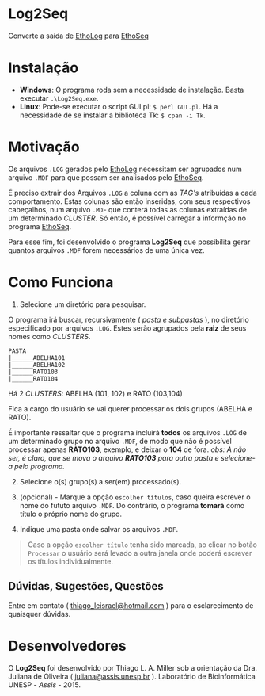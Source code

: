 # Log2Seq

Converte a saída de [EthoLog](http://www.ip.usp.br/docentes/ebottoni/EthoLog/ethohome.html) para [EthoSeq](http://www2.assis.unesp.br/cats/ethoseq.htm)

# Instalação

* **Windows**: O programa roda sem a necessidade de instalação. Basta executar `.\Log2Seq.exe`. 
* **Linux**: Pode-se executar o script GUI.pl: `$ perl GUI.pl`. Há a necessidade de se instalar a biblioteca Tk: `$ cpan -i Tk`.

# Motivação

Os arquivos `.LOG` gerados pelo [EthoLog](http://www.ip.usp.br/docentes/ebottoni/EthoLog/ethohome.html) necessitam ser agrupados num arquivo `.MDF` para que possam ser analisados pelo [EthoSeq](http://www2.assis.unesp.br/cats/ethoseq.htm).

É preciso extrair dos Arquivos `.LOG` a coluna com as *TAG's* atribuídas a cada comportamento. Estas colunas são então inseridas, com
seus respectivos cabeçalhos, num arquivo `.MDF` que conterá todas as colunas extraídas de um determinado *CLUSTER*. Só então, é possível carregar a informção no programa [EthoSeq](http://www2.assis.unesp.br/cats/ethoseq.htm).

Para esse fim, foi desenvolvido o programa **Log2Seq** que possibilita
gerar quantos arquivos `.MDF` forem necessários de uma única vez.

# Como Funciona

1. Selecione um diretório para pesquisar.

O programa irá buscar, recursivamente ( *pasta e subpastas* ), no diretório especificado
por arquivos `.LOG`. Estes serão agrupados pela **raiz** de seus nomes como *CLUSTERS*.

	PASTA
	|______ABELHA101
	|______ABELHA102
	|______RATO103
	|______RATO104
	
Há 2 *CLUSTERS*: ABELHA (101, 102) e RATO (103,104)
	
Fica a cargo do usuário se vai querer processar os dois grupos (ABELHA e RATO).

É importante ressaltar que o programa incluirá **todos** os arquivos `.LOG` de um determinado
grupo no arquivo `.MDF`, de modo que não é possível processar apenas **RATO103**, exemplo, e deixar
o **104** de fora. 
*obs: A não ser, é claro, que se mova o arquivo **RATO103** para outra pasta e* 
*selecione-a pelo programa.*

2. Selecione o(s) grupo(s) a ser(em) processado(s).

3. (opcional) - Marque a opção `escolher títulos`, caso queira escrever o nome
do fututo arquivo `.MDF`. Do contrário, o programa **tomará** como título o próprio nome do grupo.

4. Indique uma pasta onde salvar os arquivos `.MDF`.

> Caso a opção `escolher título` tenha sido marcada, ao clicar no botão `Processar`
> o usuário será levado a outra janela onde poderá escrever os títulos individualmente.

## Dúvidas, Sugestões, Questões

Entre em contato ( thiago_leisrael@hotmail.com ) para o esclarecimento de quaisquer dúvidas.

# Desenvolvedores

O **Log2Seq** foi desenvolvido por Thiago L. A. Miller sob a orientação da Dra. Juliana de Oliveira ( juliana@assis.unesp.br ).
Laboratório de Bioinformática
UNESP - *Assis* - 2015. 


